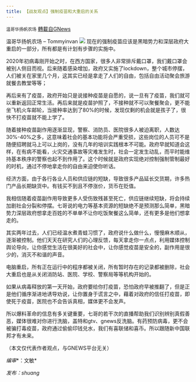 ```yaml
---
title: 【战友观点】强制疫苗和大重启的关系
---
```

`温哥华扬帆农场` [轉載自GNews](https://gnews.org/zh-hans/1589872/)

温哥华扬帆农场 – Tommyinvan
![](https://assets.gnews.org/wp-content/uploads/2021/10/greatreset2.jpg)
现在的强制疫苗应该是黑暗势力和深层政府大重启的一部分，所有都是有计划有步骤的实施中。

2020年初病毒刚开始之时，在西方国家，很多人非常排斥戴口罩，我们戴口罩会被别人侧目而视。后来随着感染增加，政府又实施了lockdown，整个城市停摆，人们被关在家里几个月，这其实已经是拿走了人们的自由，包括自由活动聚会旅游就餐去教堂等等；

再后来有了疫苗，政府开始只是说接种疫苗是自愿的，说一旦有了疫苗，我们就可以重新返回正常生活。再后来就是疫苗护照了，不接种就不可以聚餐聚会，更不能坐飞机火车邮轮，当接种率达到了80%的时候，发现仅剩的机会就是孩子了，很快不打疫苗就不能上学了。

随着接种疫苗副作用逐渐显现，警察、消防员、医院很多人被迫离职，人数达30%-40%之多，这意味着社会的基本功能将会严重受损，这些岗位的人员可不是随便招聘就马上可以上岗的，没有几年的培训实践根本不可能。政府早就知道会这样，在有病不能看，火灾交通事故等灾难发生时，社会一定发生动乱，而平时能维持基本秩序的警察也起不到作用了。这个时候就是政府实现绝对控制强制管制最好的时机，通过不停地拿走你的自由来迫使你听话。

经济方面，由于各行各业人员和供应链的短缺，导致很多产品延长交货期，许多热门产品长期缺货中。有钱买不到且不停涨价，货币在贬值。

我相信随着疫苗副作用导致更多人受伤致残甚至死亡，供应链继续短缺，将会持续加剧社会分裂和停摆。七哥说的电力等基本资源的短缺绝不是预测那么简单，黑暗势力深层政府想拿走百姓的不单单不让你吃饭聚餐这么简单，还有更多是他们想拿走的。

其实两年过去，人们已经温水煮青蛙习惯了，政府说什么做什么，慢慢麻木顺从，逐渐被控制。他们天天在研究人们的心理反馈，每天拿走你一点点，利用媒体控制舆论导向，让你感觉生活在很美好的社会中，让你感觉疫苗是安全的，副作用是很少的，消灭不和谐的声音。

电脑重启，所有正在运行中的程序都被关闭，所有暂时存在的记录都被删除，社会大重启也是从关闭消防站、医院、学校、警察局等等机构开始的。

如果从病毒释放的第一天开始，政府要给你打疫苗，恐怕政府早被推翻了，但是正是他们循序渐进地诱导劝说，让你置身于谎言之中，藉着对政府的信任打疫苗，即使死于疫苗，医院也不会告诉真相，媒体更不会发声。

所以爆料革命的信息有多关键重要，七哥的若干次的直播帮助我们识别辨别真假善恶，媒体很难对你进行洗脑，盖特和gtv、gnews反洗脑。有药预防病毒，更不会被骗打毒疫苗，政府通过偷偷印钱兑水，我们有喜联储和喜币。所以跟随新中国联邦才有未来。

（本文仅代表作者观点，与GNEWS平台无关）

*编审**：文敏*

*发布：shuang*
